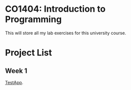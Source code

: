 # CO1404: Introduction to Programming 
This will store all my lab exercises for this university course.<p>

# Project List
## Week 1
<a href="week1/TestApp">TestApp</a>.